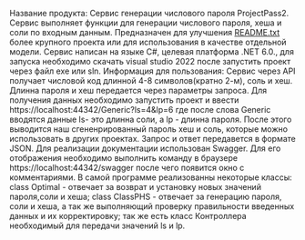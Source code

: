 Название продукта: Сервис генерации числового пароля ProjectPass2. Сервис выполняет функции для генерации числового пароля, хеша и соли по входным данным. Предназначен для улучшения [README.txt](https://github.com/KorArthur/ProjectForPractice/files/9148720/README.txt)
более крупного проекта или для использования в качестве отдельной модели. Сервис написан на языке C#, целевая платформа .NET 6.0., для запуска необходимо скачать visual studio 2022 после запустить проект через файл exe или sln. 
Информация для пользования: Сервис через API получает числовой код длинной 4-8 символов(кратно 2-м), соль и хеш. Длинна пароля и хеш передается через параметры запроса. Для получения данных необходимо запустить проект и ввести https://localhost:44342/Generic?ls=4&lp=6 где после слова Generic вводятся данные ls- это длинна соли, а lp - длинна пароля. После этого выводится наш сгененрированный пароль хеш и соль, которые можно использовать в других проектах. Запрос и ответ передавется в формате JSON. Для реализации документации использован Swagger. Для его отображения необходимо выполнить команду в браузере https://localhost:44342/swagger после чего появится окно с комментариями. В самой программе реализованны некоторые классы: class Optimal - отвечает за возврат и установку новых значений пароля,соли и хеша; class ClassPHS - отвечает за генерацию пароля, соли и хеша, а так же выполняющий проверку правильности введенных данных и их корректировку; так же есть класс Контроллера необходимый для передачи значений ls и lp.
